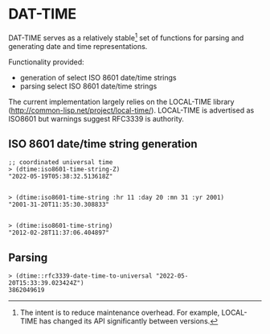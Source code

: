 # DAT-TIME

DAT-TIME serves as a relatively stable[^1] set of functions for parsing and generating date and time representations.

[^1]: The intent is to reduce maintenance overhead. For example, LOCAL-TIME has changed its API significantly between versions.

Functionality provided:

- generation of select ISO 8601 date/time strings
- parsing select ISO 8601 date/time strings


The current implementation largely relies on the LOCAL-TIME library (http://common-lisp.net/project/local-time/). LOCAL-TIME is advertised as ISO8601 but warnings suggest RFC3339 is authority.


## ISO 8601 date/time string generation

    ;; coordinated universal time
	> (dtime:iso8601-time-string-Z)
	"2022-05-19T05:38:32.513618Z"


	> (dtime:iso8601-time-string :hr 11 :day 20 :mn 31 :yr 2001)
	"2001-31-20T11:35:30.308833"


	> (dtime:iso8601-time-string)
	"2012-02-28T11:37:06.404897"


## Parsing

    > (dtime::rfc3339-date-time-to-universal "2022-05-20T15:33:39.023424Z")
    3862049619
